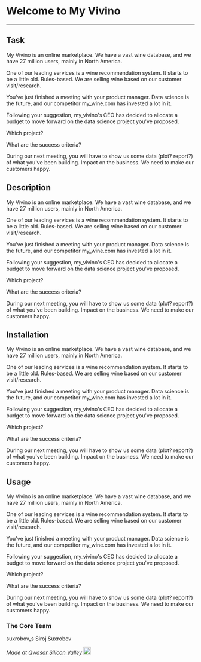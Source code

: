# Welcome to My Vivino
***

## Task
My Vivino is an online marketplace. We have a vast wine database, and we have 27 million users, mainly in North America.

One of our leading services is a wine recommendation system. It starts to be a little old. Rules-based. We are selling wine based on our customer visit/research.

You've just finished a meeting with your product manager. Data science is the future, and our competitor my_wine.com has invested a lot in it.

Following your suggestion, my_vivino's CEO has decided to allocate a budget to move forward on the data science project you've proposed.

Which project?

What are the success criteria?

During our next meeting, you will have to show us some data (plot? report?) of what you've been building.
Impact on the business. We need to make our customers happy.

## Description
My Vivino is an online marketplace. We have a vast wine database, and we have 27 million users, mainly in North America.

One of our leading services is a wine recommendation system. It starts to be a little old. Rules-based. We are selling wine based on our customer visit/research.

You've just finished a meeting with your product manager. Data science is the future, and our competitor my_wine.com has invested a lot in it.

Following your suggestion, my_vivino's CEO has decided to allocate a budget to move forward on the data science project you've proposed.

Which project?

What are the success criteria?

During our next meeting, you will have to show us some data (plot? report?) of what you've been building.
Impact on the business. We need to make our customers happy.

## Installation
My Vivino is an online marketplace. We have a vast wine database, and we have 27 million users, mainly in North America.

One of our leading services is a wine recommendation system. It starts to be a little old. Rules-based. We are selling wine based on our customer visit/research.

You've just finished a meeting with your product manager. Data science is the future, and our competitor my_wine.com has invested a lot in it.

Following your suggestion, my_vivino's CEO has decided to allocate a budget to move forward on the data science project you've proposed.

Which project?

What are the success criteria?

During our next meeting, you will have to show us some data (plot? report?) of what you've been building.
Impact on the business. We need to make our customers happy.

## Usage
My Vivino is an online marketplace. We have a vast wine database, and we have 27 million users, mainly in North America.

One of our leading services is a wine recommendation system. It starts to be a little old. Rules-based. We are selling wine based on our customer visit/research.

You've just finished a meeting with your product manager. Data science is the future, and our competitor my_wine.com has invested a lot in it.

Following your suggestion, my_vivino's CEO has decided to allocate a budget to move forward on the data science project you've proposed.

Which project?

What are the success criteria?

During our next meeting, you will have to show us some data (plot? report?) of what you've been building.
Impact on the business. We need to make our customers happy.

### The Core Team
suxrobov_s Siroj Suxrobov

<span><i>Made at <a href='https://qwasar.io'>Qwasar Silicon Valley</a></i></span>
<span><img alt='Qwasar Silicon Valley Logo' src='https://storage.googleapis.com/qwasar-public/qwasar-logo_50x50.png' width='20px'></span>
